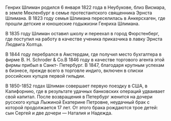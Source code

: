 Генрих Шлиман родился 6 января 1822 года в Неубукове, близ Висмара, в земле Мекленбург в семье протестантского священника Эрнста Шлимана. В 1823 году семья Шлимана переселилась в Анкерсхаген, где прошли детские и юношеские годыжизни Генриха Шлимана.

В 1835 году Шлиман оставил школу и переехал в город Фюрстенберг, где поступил на работу в качестве ученика приказчика в лавку Эрнста Людвига Холтца.

В 1844 году перебрался в Амстердам, где получил место бухгалтера в фирме В. Н. Schroder & Со.В 1846 году в качестве торгового агента этой фирмы прибыл в Санкт- Петербург. В 1847, благодаря крупным успехам в бизнесе, прежде всего в торговле индиго, включен в списки российских купцов первой гильдии.

В 1850-1852 годах Шлиман совершает первую поездку в США, в Калифорнию, где в результате удачных банковских операций удваивает свой капитал. После возвращения в Петербург женится на дочери русского купца Лыжиной Екатерине Петровне, неудачный брак с которой продолжается 17 лет. От этого брака рождаются трое детей: сын Сергей и две дочери — Наталия и Надежда.
